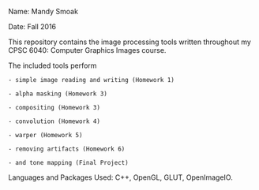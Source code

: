 Name: Mandy Smoak

Date: Fall 2016

This repository contains the image processing tools written throughout my CPSC 6040: Computer Graphics Images course. 

The included tools perform  

    - simple image reading and writing (Homework 1)
    
    - alpha masking (Homework 3)
    
    - compositing (Homework 3) 
    
    - convolution (Homework 4)
    
    - warper (Homework 5)
    
    - removing artifacts (Homework 6) 
    
    - and tone mapping (Final Project)
    
    
Languages and Packages Used: C++, OpenGL, GLUT, OpenImageIO. 
